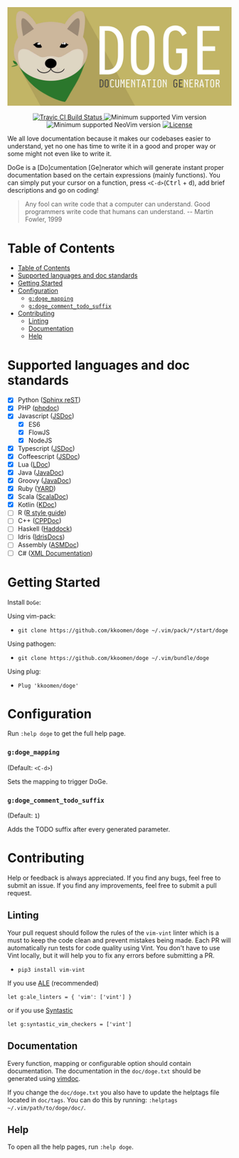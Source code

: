 <p align="center">
  <img src="./banner.jpg" alt="DoGe" />
</p>
<p align="center">
  <a href="https://travis-ci.com/kkoomen/doge">
    <img src="https://travis-ci.com/kkoomen/doge.svg?branch=master" alt="Travic CI Build Status" />
  </a>
  <img src="https://img.shields.io/badge/vim-8.1%2B-informational.svg" alt="Minimum supported Vim version" />
  <img src="https://img.shields.io/badge/neovim-0.3.2%2B-informational.svg" alt="Minimum supported NeoVim version" />
  <a href="https://github.com/kkoomen/doge/blob/develop/LICENSE">
    <img src="https://img.shields.io/github/license/kkoomen/doge.svg" alt="License" />
  </a>
</p>

We all love documentation because it makes our codebases easier to understand,
yet no one has time to write it in a good and proper way or some might not even
like to write it.

DoGe is a [Do]cumentation [Ge]nerator which will generate instant proper
documentation based on the certain expressions (mainly functions). You can
simply put your cursor on a function, press `<C-d>`(<kbd>Ctrl</kbd> +
<kbd>d</kbd>), add brief descriptions and go on coding!

> Any fool can write code that a computer can understand. Good programmers write
> code that humans can understand. -- Martin Fowler, 1999

# Table of Contents
  - [Table of Contents](#table-of-contents)
- [Supported languages and doc standards](#supported-languages-and-doc-standards)
- [Getting Started](#getting-started)
- [Configuration](#configuration)
    + [`g:doge_mapping`](#gdoge_mapping)
    + [`g:doge_comment_todo_suffix`](#gdoge_comment_todo_suffix)
- [Contributing](#contributing)
  * [Linting](#linting)
  * [Documentation](#documentation)
  * [Help](#help)

# Supported languages and doc standards

- [x] Python ([Sphinx reST](http://daouzli.com/blog/docstring.html#restructuredtext))
- [x] PHP ([phpdoc](https://www.phpdoc.org))
- [x] Javascript ([JSDoc](https://jsdoc.app))
  - [x] ES6
  - [x] FlowJS
  - [x] NodeJS
- [x] Typescript ([JSDoc](https://jsdoc.app))
- [x] Coffeescript ([JSDoc](https://jsdoc.app))
- [x] Lua ([LDoc](https://github.com/stevedonovan/LDoc))
- [x] Java ([JavaDoc](https://www.oracle.com/technetwork/articles/javase/index-137868.html))
- [x] Groovy ([JavaDoc](https://www.oracle.com/technetwork/articles/javase/index-137868.html))
- [x] Ruby ([YARD](https://www.rubydoc.info/gems/yard/file/docs/Tags.md))
- [x] Scala ([ScalaDoc](https://docs.scala-lang.org/style/scaladoc.html))
- [x] Kotlin ([KDoc](https://kotlinlang.org/docs/reference/kotlin-doc.html))
- [ ] R ([R style guide](https://style.tidyverse.org/documentation.html))
- [ ] C++ ([CPPDoc](http://www.edparrish.net/common/cppdoc.html#comment))
- [ ] Haskell ([Haddock](https://www.haskell.org/haddock/doc/html/ch03s02.html))
- [ ] Idris ([IdrisDocs](http://docs.idris-lang.org/en/latest/reference/documenting.html))
- [ ] Assembly ([ASMDoc](https://www.ee.ryerson.ca/~kclowes/stand-alone/CodingStandards/CodingStdAsm/CodingStdAsm.html#SECTION00070000000000000000))
- [ ] C# ([XML Documentation](https://docs.microsoft.com/en-us/previous-versions/visualstudio/visual-studio-2010/5ast78ax%28v%3dvs.100%29))

# Getting Started

Install `DoGe`:

Using vim-pack:

- `git clone https://github.com/kkoomen/doge ~/.vim/pack/*/start/doge`

Using pathogen:

- `git clone https://github.com/kkoomen/doge ~/.vim/bundle/doge`

Using plug:

- `Plug 'kkoomen/doge'`

# Configuration

Run `:help doge` to get the full help page.

### `g:doge_mapping`

(Default: `<C-d>`)

Sets the mapping to trigger DoGe.

### `g:doge_comment_todo_suffix`

(Default: `1`)

Adds the TODO suffix after every generated parameter.

# Contributing

Help or feedback is always appreciated. If you find any bugs, feel free to
submit an issue. If you find any improvements, feel free to submit a pull
request.

## Linting

Your pull request should follow the rules of the `vim-vint` linter which is a
must to keep the code clean and prevent mistakes being made. Each PR will
automatically run tests for code quality using Vint. You don't have to use Vint
locally, but it will help you to fix any errors before submitting a PR.

- `pip3 install vim-vint`

If you use [ALE](https://github.com/w0rp/ale) (recommended)

```
let g:ale_linters = { 'vim': ['vint'] }
```

or if you use [Syntastic](https://github.com/vim-syntastic/syntastic)
```
let g:syntastic_vim_checkers = ['vint']
```

## Documentation

Every function, mapping or configurable option should contain documentation. The
documentation in the `doc/doge.txt` should be generated using
[vimdoc](https://github.com/google/vimdoc).

If you change the `doc/doge.txt` you also have to update the helptags file
located in `doc/tags`. You can do this by running:
`:helptags ~/.vim/path/to/doge/doc/`.

## Help

To open all the help pages, run `:help doge`.
